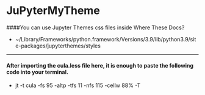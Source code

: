 # JuPyterMyTheme


####You can use Jupyter Themes css files inside
Where These Docs?
- ~/Library/Frameworks/python.framework/Versions/3.9/lib/python3.9/site-packages/jupyterthemes/styles
---
#### After importing the cula.less file here, it is enough to paste the following code into your terminal.

- jt -t cula -fs 95 -altp -tfs 11 -nfs 115 -cellw 88% -T
